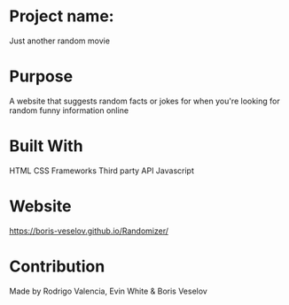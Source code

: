 # Project name: 

Just another random movie

# Purpose

A website that suggests random facts or jokes for when you're looking for random funny information online

# Built With

HTML
CSS Frameworks
Third party API
Javascript

# Website

https://boris-veselov.github.io/Randomizer/

# Contribution

Made by Rodrigo Valencia, Evin White & Boris Veselov